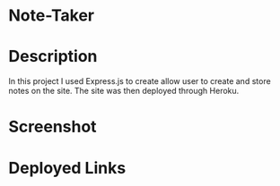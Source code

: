 # Note-Taker

# Description
In this project I used Express.js to create allow user to create and store notes on the site. The site was then deployed through Heroku. 

# Screenshot 

# Deployed Links 



